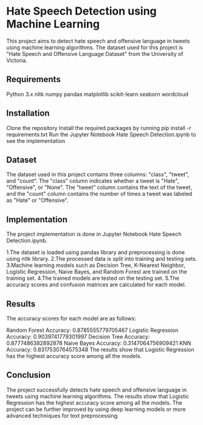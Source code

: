 # Hate Speech Detection using Machine Learning
This project aims to detect hate speech and offensive language in tweets using machine learning algorithms. The dataset used for this project is "Hate Speech and Offensive Language Dataset" from the University of Victoria.

## Requirements
Python 3.x
nltk
numpy
pandas
matplotlib
scikit-learn
seaborn
wordcloud

## Installation
Clone the repository
Install the required packages by running pip install -r requirements.txt
Run the Jupyter Notebook Hate Speech Detection.ipynb to see the implementation 

## Dataset
The dataset used in this project contains three columns: "class", "tweet", and "count". The "class" column indicates whether a tweet is "Hate", "Offensive", or "None". The "tweet" column contains the text of the tweet, and the "count" column contains the number of times a tweet was labeled as "Hate" or "Offensive".

## Implementation
The project implementation is done in Jupyter Notebook Hate Speech Detection.ipynb.

1.The dataset is loaded using pandas library and preprocessing is done using nltk library.
2.The processed data is split into training and testing sets.
3.Machine learning models such as Decision Tree, K-Nearest Neighbor, Logistic Regression, Naive Bayes, and Random Forest are trained on the training set.
4.The trained models are tested on the testing set.
5.The accuracy scores and confusion matrices are calculated for each model.

## Results
The accuracy scores for each model are as follows:

Random Forest Accuracy: 0.8785555779705467
Logistic Regression Accuracy: 0.9039741779301997
Decision Tree Accuracy: 0.8777486382892878
Naive Bayes Accuracy: 0.3147064756909421
KNN Accuracy: 0.8317530764575348
The results show that Logistic Regression has the highest accuracy score among all the models.

## Conclusion
The project successfully detects hate speech and offensive language in tweets using machine learning algorithms. The results show that Logistic Regression has the highest accuracy score among all the models. The project can be further improved by using deep learning models or more advanced techniques for text preprocessing.
